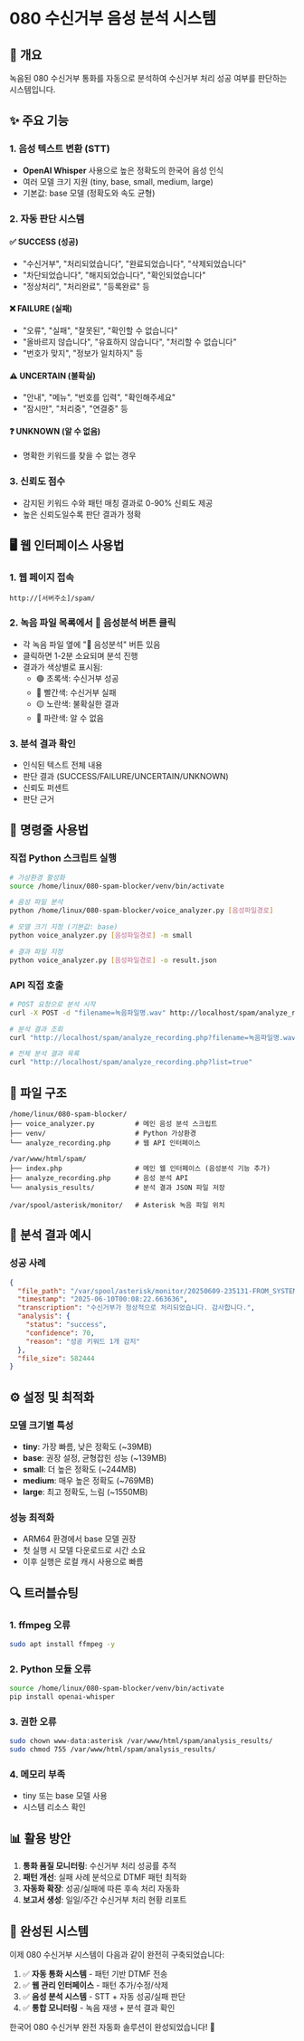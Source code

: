 # 080 수신거부 음성 분석 시스템

## 🎤 개요
녹음된 080 수신거부 통화를 자동으로 분석하여 수신거부 처리 성공 여부를 판단하는 시스템입니다.

## ✨ 주요 기능

### 1. 음성 텍스트 변환 (STT)
- **OpenAI Whisper** 사용으로 높은 정확도의 한국어 음성 인식
- 여러 모델 크기 지원 (tiny, base, small, medium, large)
- 기본값: base 모델 (정확도와 속도 균형)

### 2. 자동 판단 시스템
#### ✅ SUCCESS (성공)
- "수신거부", "처리되었습니다", "완료되었습니다", "삭제되었습니다"
- "차단되었습니다", "해지되었습니다", "확인되었습니다"
- "정상처리", "처리완료", "등록완료" 등

#### ❌ FAILURE (실패) 
- "오류", "실패", "잘못된", "확인할 수 없습니다"
- "올바르지 않습니다", "유효하지 않습니다", "처리할 수 없습니다"
- "번호가 맞지", "정보가 일치하지" 등

#### ⚠️ UNCERTAIN (불확실)
- "안내", "메뉴", "번호를 입력", "확인해주세요"
- "잠시만", "처리중", "연결중" 등

#### ❓ UNKNOWN (알 수 없음)
- 명확한 키워드를 찾을 수 없는 경우

### 3. 신뢰도 점수
- 감지된 키워드 수와 패턴 매칭 결과로 0-90% 신뢰도 제공
- 높은 신뢰도일수록 판단 결과가 정확

## 🖥️ 웹 인터페이스 사용법

### 1. 웹 페이지 접속
```
http://[서버주소]/spam/
```

### 2. 녹음 파일 목록에서 🎤 음성분석 버튼 클릭
- 각 녹음 파일 옆에 "🎤 음성분석" 버튼 있음
- 클릭하면 1-2분 소요되며 분석 진행
- 결과가 색상별로 표시됨:
  - 🟢 초록색: 수신거부 성공
  - 🔴 빨간색: 수신거부 실패
  - 🟡 노란색: 불확실한 결과
  - 🔵 파란색: 알 수 없음

### 3. 분석 결과 확인
- 인식된 텍스트 전체 내용
- 판단 결과 (SUCCESS/FAILURE/UNCERTAIN/UNKNOWN)
- 신뢰도 퍼센트
- 판단 근거

## 🔧 명령줄 사용법

### 직접 Python 스크립트 실행
```bash
# 가상환경 활성화
source /home/linux/080-spam-blocker/venv/bin/activate

# 음성 파일 분석
python /home/linux/080-spam-blocker/voice_analyzer.py [음성파일경로]

# 모델 크기 지정 (기본값: base)
python voice_analyzer.py [음성파일경로] -m small

# 결과 파일 지정
python voice_analyzer.py [음성파일경로] -o result.json
```

### API 직접 호출
```bash
# POST 요청으로 분석 시작
curl -X POST -d "filename=녹음파일명.wav" http://localhost/spam/analyze_recording.php

# 분석 결과 조회
curl "http://localhost/spam/analyze_recording.php?filename=녹음파일명.wav"

# 전체 분석 결과 목록
curl "http://localhost/spam/analyze_recording.php?list=true"
```

## 📂 파일 구조

```
/home/linux/080-spam-blocker/
├── voice_analyzer.py          # 메인 음성 분석 스크립트
├── venv/                      # Python 가상환경
└── analyze_recording.php      # 웹 API 인터페이스

/var/www/html/spam/
├── index.php                  # 메인 웹 인터페이스 (음성분석 기능 추가)
├── analyze_recording.php      # 음성 분석 API
└── analysis_results/          # 분석 결과 JSON 파일 저장

/var/spool/asterisk/monitor/   # Asterisk 녹음 파일 위치
```

## 🎯 분석 결과 예시

### 성공 사례
```json
{
  "file_path": "/var/spool/asterisk/monitor/20250609-235131-FROM_SYSTEM-TO_0800121900.wav",
  "timestamp": "2025-06-10T00:08:22.663636",
  "transcription": "수신거부가 정상적으로 처리되었습니다. 감사합니다.",
  "analysis": {
    "status": "success",
    "confidence": 70,
    "reason": "성공 키워드 1개 감지"
  },
  "file_size": 582444
}
```

## ⚙️ 설정 및 최적화

### 모델 크기별 특성
- **tiny**: 가장 빠름, 낮은 정확도 (~39MB)
- **base**: 권장 설정, 균형잡힌 성능 (~139MB) 
- **small**: 더 높은 정확도 (~244MB)
- **medium**: 매우 높은 정확도 (~769MB)
- **large**: 최고 정확도, 느림 (~1550MB)

### 성능 최적화
- ARM64 환경에서 base 모델 권장
- 첫 실행 시 모델 다운로드로 시간 소요
- 이후 실행은 로컬 캐시 사용으로 빠름

## 🔍 트러블슈팅

### 1. ffmpeg 오류
```bash
sudo apt install ffmpeg -y
```

### 2. Python 모듈 오류
```bash
source /home/linux/080-spam-blocker/venv/bin/activate
pip install openai-whisper
```

### 3. 권한 오류
```bash
sudo chown www-data:asterisk /var/www/html/spam/analysis_results/
sudo chmod 755 /var/www/html/spam/analysis_results/
```

### 4. 메모리 부족
- tiny 또는 base 모델 사용
- 시스템 리소스 확인

## 📊 활용 방안

1. **통화 품질 모니터링**: 수신거부 처리 성공률 추적
2. **패턴 개선**: 실패 사례 분석으로 DTMF 패턴 최적화  
3. **자동화 확장**: 성공/실패에 따른 후속 처리 자동화
4. **보고서 생성**: 일일/주간 수신거부 처리 현황 리포트

## 🎉 완성된 시스템

이제 080 수신거부 시스템이 다음과 같이 완전히 구축되었습니다:

1. ✅ **자동 통화 시스템** - 패턴 기반 DTMF 전송
2. ✅ **웹 관리 인터페이스** - 패턴 추가/수정/삭제
3. ✅ **음성 분석 시스템** - STT + 자동 성공/실패 판단
4. ✅ **통합 모니터링** - 녹음 재생 + 분석 결과 확인

한국어 080 수신거부 완전 자동화 솔루션이 완성되었습니다! 🚀 